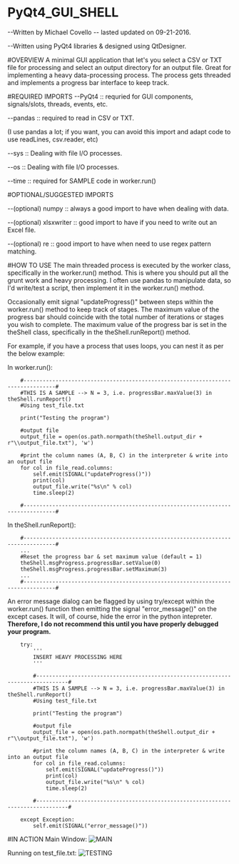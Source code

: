 # PyQt4_GUI_SHELL
--Written by Michael Covello -- lasted updated on 09-21-2016.

--Written using PyQt4 libraries & designed using QtDesigner.

#OVERVIEW
A minimal GUI application that let's you select a CSV or TXT file for processing and select an output directory for an output file.
Great for implementing a heavy data-processing process. 
The process gets threaded and implements a progress bar interface to keep track.

#REQUIRED IMPORTS
--PyQt4 :: requried for GUI components, signals/slots, threads, events, etc.

--pandas :: required to read in CSV or TXT.

(I use pandas a lot; if you want, you can avoid this import and adapt code to use readLines, csv.reader, etc)

--sys :: Dealing with file I/O processes.

--os :: Dealing with file I/O processes.

--time :: required for SAMPLE code in worker.run()

#OPTIONAL/SUGGESTED IMPORTS

--(optional) numpy :: always a good import to have when dealing with data.

--(optional) xlsxwriter	:: good import to have if you need to write out an Excel file.



--(optional) re :: good import to have when need to use regex pattern matching.

#HOW TO USE
The main threaded process is executed by the worker class, specifically in the worker.run() method.
This is where you should put all the grunt work and heavy processing.
I often use pandas to manipulate data, so I'd write/test a script, then implement it in the worker.run() method.

Occasionally emit signal "updateProgress()" between steps within the worker.run() method to keep track of stages.
The maximum value of the progress bar should coincide with the total number of iterations or stages you wish to complete.
The maximum value of the progress bar is set in the theShell class, specifically in the theShell.runReport() method.

For example, if you have a process that uses loops, you can nest it as per the below example:

In worker.run():

		#--------------------------------------------------------------------------------#
		#THIS IS A SAMPLE --> N = 3, i.e. progressBar.maxValue(3) in theShell.runReport()
		#Using test_file.txt
		
		print("Testing the program")
		
		#output file
		output_file = open(os.path.normpath(theShell.output_dir + r"\\output_file.txt"), 'w')
		
		#print the column names (A, B, C) in the interpreter & write into an output file
		for col in file_read.columns:
			self.emit(SIGNAL("updateProgress()"))
			print(col)
			output_file.write("%s\n" % col)
			time.sleep(2)
		
		#--------------------------------------------------------------------------------#
		
	
In theShell.runReport():

		#--------------------------------------------------------------------------------#
		...
		#Reset the progress bar & set maximum value (default = 1)
		theShell.msgProgress.progressBar.setValue(0)
		theShell.msgProgress.progressBar.setMaximum(3)
		...
		#--------------------------------------------------------------------------------#
		
An error message dialog can be flagged by using try/except within the worker.run() function then emitting the signal "error_message()" on the except cases. It will, of course, hide the error in the python intepreter.
**Therefore, I do not recommend this until you have properly debugged your program.**

		try:
			'''
			INSERT HEAVY PROCESSING HERE
			'''
			
			#--------------------------------------------------------------------------------#
			#THIS IS A SAMPLE --> N = 3, i.e. progressBar.maxValue(3) in theShell.runReport()
			#Using test_file.txt
			
			print("Testing the program")
			
			#output file
			output_file = open(os.path.normpath(theShell.output_dir + r"\\output_file.txt"), 'w')
			
			#print the column names (A, B, C) in the interpreter & write into an output file
			for col in file_read.columns:
				self.emit(SIGNAL("updateProgress()"))
				print(col)
				output_file.write("%s\n" % col)
				time.sleep(2)
			
			#--------------------------------------------------------------------------------#
			
		except Exception:
			self.emit(SIGNAL("error_message()"))


#IN ACTION
Main Window:
![MAIN](https://cloud.githubusercontent.com/assets/20232054/18531048/ea3cb1f8-7a99-11e6-98ec-fd1f631c0e6d.png)

Running on test_file.txt:
![TESTING](https://cloud.githubusercontent.com/assets/20232054/18531050/ed7959ca-7a99-11e6-8545-0e113eeeece6.png)

